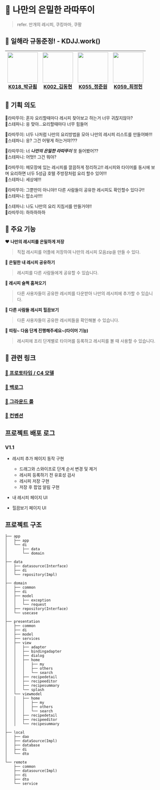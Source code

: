 # 🍝 나만의 은밀한 라따뚜이

> refer. 만개의 레시피, 쿠킹마마, 쿠팡

## 🍰 일해라 규동준정! - KDJJ.work()

| <a href="https://github.com/svclaw2000"><img src="https://avatars.githubusercontent.com/u/46339857?v=4" width=100/><br><center>K018\_박규훤</center></a> | <a href="https://github.com/dongkey1198"><img src="https://avatars.githubusercontent.com/u/51209390?v=4" width=100/><br><center>K002\_김동현</center></a> | <a href="https://github.com/azzyjk"><img src="https://avatars.githubusercontent.com/u/56161518?v=4" width=100/><br><center>K055\_정준원</center></a> | <a href="https://github.com/Jeong-heon2"><img src="https://avatars.githubusercontent.com/u/55446114?v=4" width=100/><br><center>K059\_최정헌</center></a> |
| :------------------------------------------------------------------------------------------------------------------------------------------------------: | :-------------------------------------------------------------------------------------------------------------------------------------------------------: | :--------------------------------------------------------------------------------------------------------------------------------------------------: | :-------------------------------------------------------------------------------------------------------------------------------------------------------: |

## 🥩 기획 의도

👨라따뚜이: 혼자 요리할때마다 레시피 찾아보고 하는거 너무 귀찮지않아?  
👧스테파니: 응 맞아...요리할때마다 너무 힘들어

👨라따뚜이: 너두 나처럼 나만의 요리방법을 모아 나만의 레시피 리스트를 만들어봐!!!  
👧스테파니: 응? 그건 어떻게 하는거야???

👨라따뚜이: 너 **_나만의 은밀한 라따뚜이_** 못 들어봤어??  
👧스테파니: 어멋!! 그건 뭐야?

👨라따뚜이: 메모장에 있는 레시피를 깔끔하게 정리하고!! 레시피와 타이머를 동시에 보며 요리하면 너두 5성급 호텔 주방장처럼 요리 할수 있어!!!  
👧스테파니: 세상에!!!

👨라따뚜이: 그뿐만이 아니야!! 다른 사람들이 공유한 레시피도 확인할수 있다구!!  
👧스테파니: 맙소사!!!!

👧스테파니: 나도 나만의 요리 지침서를 만들거야!!  
👨라따뚜이: 하하하하하

## 🍖 주요 기능

**❤ 나만의 레시피를 은밀하게 저장**

> 직접 레시피를 어플에 저장하여 나만의 레시피 모음zip을 만들 수 있다.

**🧡 은밀한 내 레시피 공유하기**

> 레시피를 다른 사람들에게 공유할 수 있습니다.

**💛 레시피 슬쩍 훔쳐오기**

> 다른 사용자들이 공유한 레시피를 다운받아 나만의 레시피에 추가할 수 있습니다.

**💚 다른 사람들 레시피 힐끔보기**

> 다른 사용자들이 공유한 레시피들을 확인해볼 수 있습니다.

**💙 띠링~ 다음 단계 진행해주세요~(타이머 기능)**

> 레시피에 조리 단계별로 타이머를 등록하고 레시피를 볼 때 사용할 수 있습니다.

## 🌮 관련 링크

### [💜 프로토타입 / C4 모델](https://www.figma.com/file/cHfiiAwilyKdbPcO7KgWmu/%EB%82%98%EB%A7%8C%EC%9D%98-%EC%9D%80%EB%B0%80%ED%95%9C-%EB%9D%BC%EB%94%B0%EB%9A%9C%EC%9D%B4%E2%9D%A4?node-id=64%3A9879)

### [🤎 백로그](https://docs.google.com/spreadsheets/d/1vEL1eakho71AsXfejBZ_s8rf3ol1djSEHNhL8YVzziU/edit?usp=sharing)

### [🖤 그라운드 룰](https://github.com/boostcampwm-2021/Android08-Ratatouille/wiki/Ground-Rules)

### [🤍 컨벤션](https://github.com/boostcampwm-2021/Android08-Ratatouille/wiki/Convention)

## 프로젝트 배포 로그

### V1.1

- 레시피 추가 페이지 동작 구현

  - 드래그와 스와이프로 단계 순서 변경 및 제거
  - 레시피 등록하기 전 유효성 검사
  - 레시피 저장 구현
  - 저장 후 팝업 알림 구현

- 내 레시피 페이지 UI

- 힐끔보기 페이지 UI

## 프로젝트 구조
```
├── app
│   ├── app
│   └── di 
│       ├── data 
│       └── domain
│
├── data
│   ├── datasource(Interface)
│   ├── di
│   └── repository(Impl)
│
├── domain
│   ├── common
│   ├── di
│   ├── model
│   │   ├── exception
│   │   └── request
│   ├── repository(Interface)
│   └── usecase
│
├── presentation
│   ├── common
│   ├── di
│   ├── model
│   ├── services
│   ├── view
│   │   ├── adapter
│   │   ├── bindingadapter
│   │   ├── dialog
│   │   ├── home
│   │   │   ├── my
│   │   │   ├── others
│   │   │   └── search
│   │   ├── recipedetail
│   │   ├── recipeeditor
│   │   ├── recipesummary
│   │   └── splash
│   └── viewmodel
│   │   ├── home
│   │   │   ├── my
│   │   │   ├── others
│   │   │   └── search
│   │   ├── recipedetail
│   │   ├── recipeeditor
│   │   └── recipesummary
│
├── local
│   ├── dao
│   ├── dataSource(Impl)
│   ├── database
│   ├── di
│   └── dto
│
└── remote
    ├── common
    ├── datasource(Impl)
    ├── di
    ├── dto
    └── service
```
